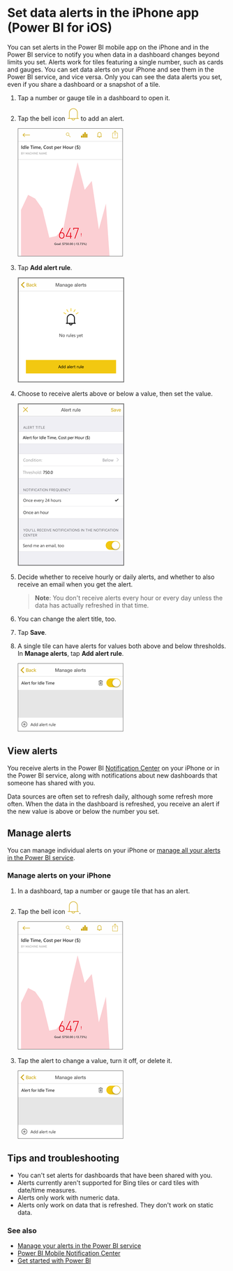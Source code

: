<properties 
   pageTitle="Set data alerts in the iPhone app"
   description="Learn to set alerts to notify you when data in a dashboard changes beyond limits you set in the Power BI mobile app on the iPhone and in the Power BI service."
   services="powerbi" 
   documentationCenter="" 
   authors="maggiesMSFT" 
   manager="mblythe" 
   backup=""
   editor=""
   tags=""
   qualityFocus="no"
   qualityDate=""/>
 
<tags
   ms.service="powerbi"
   ms.devlang="NA"
   ms.topic="article"
   ms.tgt_pltfrm="NA"
   ms.workload="powerbi"
   ms.date="07/27/2016"
   ms.author="maggies"/>

# Set data alerts in the iPhone app (Power BI for iOS)  

You can set alerts in the Power BI mobile app on the iPhone and in the Power BI service to notify you when data in a dashboard changes beyond limits you set. Alerts work for tiles featuring a single number, such as cards and gauges. You can set data alerts on your iPhone and see them in the Power BI service, and vice versa. Only you can see the data alerts you set, even if you share a dashboard or a snapshot of a tile.

1.  Tap a number or gauge tile in a dashboard to open it.  

2.  Tap the bell icon ![](media/powerbi-mobile-set-data-alerts-in-the-iphone-app/PBI_iPhoneBellIconUnselect.png) to add an alert.  
  
    ![](media/powerbi-mobile-set-data-alerts-in-the-iphone-app/power-bi-iphone-set-alert.png)

3.  Tap **Add alert rule**.

    ![](media/powerbi-mobile-set-data-alerts-in-the-iphone-app/power-bi-no-alert-rules-yet.png)

4.  Choose to receive alerts above or below a value, then set the value.
  
    ![](media/powerbi-mobile-set-data-alerts-in-the-iphone-app/power-bi-iphone-alert-rule-below.png)

4.  Decide whether to receive hourly or daily alerts, and whether to also receive an email when you get the alert.

    >**Note**: You don't receive alerts every hour or every day unless the data has actually refreshed in that time.
    
6.  You can change the alert title, too.

6.  Tap **Save**.

7.  A single tile can have alerts for values both above and below thresholds. In **Manage alerts**, tap **Add alert rule**.

    ![](media/powerbi-mobile-set-data-alerts-in-the-iphone-app/power-bi-iphone-add-alert-rule.png)

## View alerts

You receive alerts in the Power BI [Notification Center](powerbi-mobile-notification-center.md) on your iPhone or in the Power BI service, along with notifications about new dashboards that someone has shared with you.

Data sources are often set to refresh daily, although some refresh more often. When the data in the dashboard is refreshed, you receive an alert if the new value is above or below the number you set.

## Manage alerts

You can manage individual alerts on your iPhone or [manage all your alerts in the Power BI service](powerbi-service-set-data-alerts.md).

### Manage alerts on your iPhone

1.  In a dashboard, tap a number or gauge tile that has an alert.  

2.  Tap the bell icon ![](media/powerbi-mobile-set-data-alerts-in-the-iphone-app/PBI_iPhoneBellIconUnselect.png).  
  
    ![](media/powerbi-mobile-set-data-alerts-in-the-iphone-app/power-bi-iphone-set-alert.png)

3. Tap the alert to change a value, turn it off, or delete it. 

    ![](media/powerbi-mobile-set-data-alerts-in-the-iphone-app/power-bi-iphone-add-alert-rule.png)

## Tips and troubleshooting
- You can't set alerts for dashboards that have been shared with you.
- Alerts currently aren't supported for Bing tiles or card tiles with date/time measures.
- Alerts only work with numeric data.
- Alerts only work on data that is refreshed. They don't work on static data.

### See also  
- [Manage your alerts in the Power BI service](powerbi-service-set-data-alerts.md) 
- [Power BI Mobile Notification Center](powerbi-mobile-notification-center.md)
- [Get started with Power BI](powerbi-service-get-started.md)  
